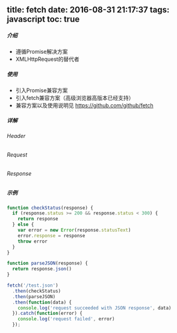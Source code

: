 title: fetch
date: 2016-08-31 21:17:37
tags: javascript
toc: true
---
##### 介绍
* 遵循Promise解决方案
* XMLHttpRequest的替代者

##### 使用
* 引入Promise兼容方案
* 引入fetch兼容方案（高级浏览器高版本已经支持）
* 兼容方案以及使用说明见 https://github.com/github/fetch
<!--more-->

##### 详解

###### Header

###### Request

###### Response

##### 示例
```javascript
function checkStatus(response) {
  if (response.status >= 200 && response.status < 300) {
    return response
  } else {
    var error = new Error(response.statusText)
    error.response = response
    throw error
  }
}

function parseJSON(response) {
  return response.json()
}

fetch('/test.json')
  .then(checkStatus)
  .then(parseJSON)
  .then(function(data) {
    console.log('request succeeded with JSON response', data)
  }).catch(function(error) {
    console.log('request failed', error)
  });
```